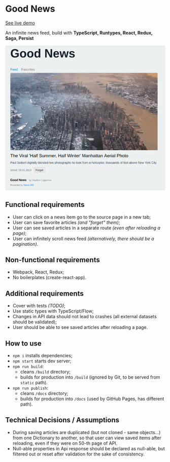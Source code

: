 # Good News

[See live demo](https://vladimirlogachev.github.io/good-news/)

An infinite news feed, build with **TypeScript, Runtypes, React, Redux, Saga, Persist**

<img src="screenshot.png">

## Functional requirements

- User can click on a news item go to the source page in a new tab;
- User can save favorite articles _(and "forget" them)_;
- User can see saved articles in a separate route _(even after reloading a page)_;
- User can infinitely scroll news feed _(alternatively, there should be a pagination)_.

## Non-functional requirements

- Webpack, React, Redux;
- No boilerplates (create-react-app).

## Additional requirements

- Cover with tests _(TODO)_;
- Use static types with TypeScript/Flow;
- Changes in API data should not lead to crashes (all external datasets should be validated);
- User should be able to see saved articles after reloading a page.

## How to use

- `npm i` installs dependencies;
- `npm start` starts dev server;
- `npm run build`:
  - cleans `/build` directory;
  - builds for production into `/build` (ignored by Git, to be served from `static` path).
- `npm run publish`:
  - cleans `/docs` directory;
  - builds for production into `/docs` (used by GitHub Pages, has different path).

## Technical Decisions / Assumptions

- During saving articles are duplicated (but not cloned - same objects...) from one Dictionary to another, so that user can view saved items after reloading, even if they were on 50-th page of API.
- Null-able properties in Api response should be declared as null-able, but filtered out or reset after validation for the sake of consistency.
